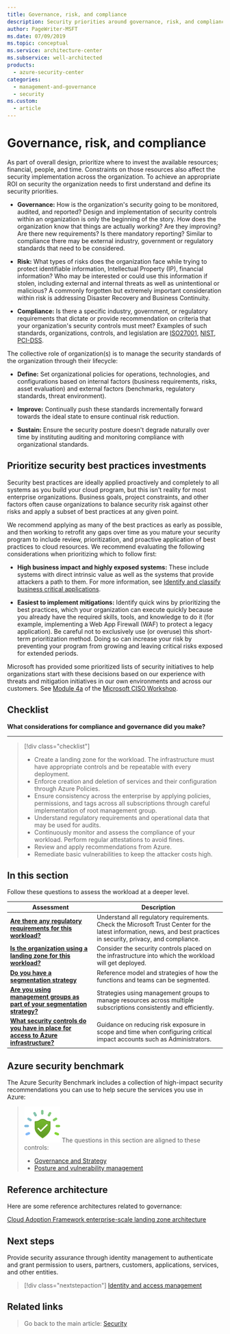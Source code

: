 ```yaml
---
title: Governance, risk, and compliance
description: Security priorities around governance, risk, and compliance.
author: PageWriter-MSFT
ms.date: 07/09/2019
ms.topic: conceptual
ms.service: architecture-center
ms.subservice: well-architected
products:
  - azure-security-center
categories:
  - management-and-governance
  - security
ms.custom:
  - article
---
```


<!-- cSpell:ignore NIST -->

# Governance, risk, and compliance

As part of overall design, prioritize where to invest the available resources; financial, people, and time. Constraints on those resources also affect the security implementation across the organization. To achieve an appropriate ROI on security the organization needs to first understand and define its security priorities.

- **Governance:** How is the organization's security going to be monitored, audited, and reported? Design and implementation of security controls within an organization is only the beginning of the story. How does the organization know that things are actually working? Are they improving? Are there new requirements? Is there mandatory reporting? Similar to compliance there may be external industry, government or regulatory standards that need to be considered.

- **Risk:** What types of risks does the organization face while trying to protect identifiable information, Intellectual Property (IP), financial information? Who may be interested or could use this information if stolen, including external and internal threats as well as unintentional or malicious? A commonly forgotten but extremely important consideration within risk is addressing Disaster Recovery and Business Continuity.

- **Compliance:** Is there a specific industry, government, or regulatory requirements that dictate or provide recommendation on criteria that your organization's security controls must meet? Examples of such standards, organizations, controls, and legislation are [ISO27001]( https://www.iso.org/isoiec-27001-information-security.html), [NIST]( https://www.nist.gov), [PCI-DSS]( https://www.pcicomplianceguide.org/faq).

The collective role of organization(s) is to manage the security standards of the organization through their lifecycle:

- **Define:** Set organizational policies for operations, technologies, and configurations based on internal factors (business requirements, risks, asset evaluation) and external factors (benchmarks, regulatory standards, threat environment).

- **Improve:** Continually push these standards incrementally forward towards the ideal state to ensure continual risk reduction.

- **Sustain:** Ensure the security posture doesn't degrade naturally over time by instituting auditing and monitoring compliance with organizational standards.

## Prioritize security best practices investments

Security best practices are ideally applied proactively and completely to all systems as you build your cloud program, but this isn't reality for most enterprise organizations. Business goals, project constraints, and other factors often cause organizations to balance security risk against other risks and apply a subset of best practices at any given point.

We recommend applying as many of the best practices as early as possible, and then working to retrofit any gaps over time as you mature your security program to include review, prioritization, and proactive application of best practices  to cloud resources. We recommend evaluating the following considerations when  prioritizing which to follow first:

- **High business impact and highly exposed systems:** These include systems with direct intrinsic value as well as the systems that provide attackers a path to them. For more information, see [Identify and classify business critical applications](./design-apps-services.md).

- **Easiest to implement mitigations:** Identify quick wins by prioritizing the best practices, which your organization can execute quickly because you already have the required skills, tools, and knowledge to do it (for example, implementing a Web App Firewall (WAF) to protect a legacy application). Be careful not to exclusively use (or overuse) this short-term prioritization method. Doing so can increase your risk by preventing your program from growing and leaving critical risks exposed for extended periods.

Microsoft has provided some prioritized lists of security initiatives to help organizations start with these decisions based on our experience with threats and mitigation initiatives in our own environments and across our customers. See [Module 4a](/office365/securitycompliance/ciso-workshop-module-4a) of the [Microsoft CISO Workshop](/security/ciso-workshop/ciso-workshop).

## Checklist
**What considerations for compliance and governance did you make?**
***
> [!div class="checklist"]
> - Create a landing zone for the workload. The infrastructure must have appropriate controls and be repeatable with every deployment.
> - Enforce creation and deletion of services and their configuration through Azure Policies.
> - Ensure consistency across the enterprise by applying policies, permissions, and tags across all subscriptions through careful implementation of root management group.
> - Understand regulatory requirements and operational data that may be used for audits.
> - Continuously monitor and assess the compliance of your workload. Perform regular attestations to avoid fines.
> - Review and apply recommendations from Azure.
> - Remediate basic vulnerabilities to keep the attacker costs high.

## In this section

Follow these questions to assess the workload at a deeper level.

|Assessment|Description|
|---|---|
|[**Are there any regulatory requirements for this workload?**](design-regulatory-compliance.md)|Understand all regulatory requirements. Check the Microsoft Trust Center for the latest information, news, and best practices in security, privacy, and compliance.|
|[**Is the organization using a landing zone for this workload?**](design-governance-landing-zone.md)|Consider the security controls placed on the infrastructure into which the workload will get deployed.|
|[**Do you have a segmentation strategy**](design-segmentation.md)|Reference model and strategies of how the functions and teams can be segmented.|
|[**Are you using management groups as part of your segmentation strategy?**](design-management-groups.md)|Strategies using management groups to manage resources across multiple subscriptions consistently and efficiently.|
|[**What security controls do you have in place for access to Azure infrastructure?**](design-admins.md)|Guidance on reducing risk exposure in scope and time when configuring critical impact accounts such as Administrators. |

## Azure security benchmark

The Azure Security Benchmark includes a collection of high-impact security recommendations you can use to help secure the services you use in Azure:

> ![Security Benchmark](../../_images/benchmark-security.svg) The questions in this section are aligned to these controls:
>
> - [Governance and Strategy](/security/benchmark/azure/security-controls-v3-governance-strategy)
> - [Posture and vulnerability management](/security/benchmark/azure/security-controls-v3-posture-vulnerability-management)

## Reference architecture

Here are some reference architectures related to governance:

[Cloud Adoption Framework enterprise-scale landing zone architecture](/azure/cloud-adoption-framework/ready/enterprise-scale/architecture)

## Next steps

Provide security assurance through identity management to authenticate and grant permission to users, partners, customers, applications, services, and other entities.

> [!div class="nextstepaction"]
> [Identity and access management](./design-identity.md)

## Related links
> Go back to the main article: [Security](overview.md)
